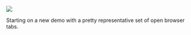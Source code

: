 ![](https://db-feed.s3.amazonaws.com/legacy/Screen_Shot_2017-10-16_at_4_25_07_PM-1508185601482.png)

Starting on a new demo with a pretty representative set of open browser tabs.
